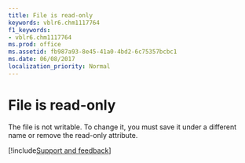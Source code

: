 ```yaml
---
title: File is read-only
keywords: vblr6.chm1117764
f1_keywords:
- vblr6.chm1117764
ms.prod: office
ms.assetid: fb987a93-8e45-41a0-4bd2-6c75357bcbc1
ms.date: 06/08/2017
localization_priority: Normal
---
```



# File is read-only

The file is not writable. To change it, you must save it under a different name or remove the read-only attribute.

[!include[Support and feedback](~/includes/feedback-boilerplate.md)]